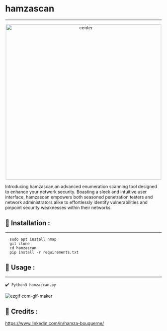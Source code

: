 # hamzascan
---
<p align="center">
<img src="logo.png" alt="center" style="width:500px; height:500px"/>
</p>


Introducing hamzascan,an advanced enumeration scanning tool designed to enhance your network security. Boasting a sleek and intuitive user interface, hamzascan empowers both seasoned penetration testers and network administrators alike to effortlessly identify vulnerabilities and pinpoint security weaknesses within their networks.

## :pushpin: Installation :
---

``` 
  sudo apt install nmap
  git clone 
  cd hamzascan
  pip install -r requirements.txt
```
## :pushpin: Usage :
---
✔️`` Python3 hamzascan.py``

![ezgif com-gif-maker](https://)
## 📜 Credits :
https://www.linkedin.com/in/hamza-bouguerne/

